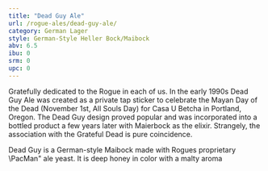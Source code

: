 ```yaml
---
title: "Dead Guy Ale"
url: /rogue-ales/dead-guy-ale/
category: German Lager
style: German-Style Heller Bock/Maibock
abv: 6.5
ibu: 0
srm: 0
upc: 0
---
```

Gratefully dedicated to the Rogue in each of us. In the early 1990s Dead Guy Ale was created as a private tap sticker to celebrate the Mayan Day of the Dead (November 1st, All Souls Day) for Casa U Betcha in Portland, Oregon. The Dead Guy design proved popular and was incorporated into a bottled product a few years later with Maierbock as the elixir. Strangely, the association with the Grateful Dead is pure coincidence.

Dead Guy is a German-style Maibock made with Rogues proprietary \PacMan\" ale yeast. It is deep honey in color with a malty aroma
